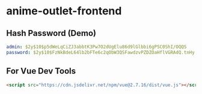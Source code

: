 # anime-outlet-frontend

## Hash Password (Demo)

```yml
admin: $2y$10$p5dWeLqCiZJ3abbtK3Pw7O2dUgElu86d9lGlbbi6gPSC0ShI/OQQS
password: $2y$10$FzNkBdeL64lb2bFTe6c2qObW3QSFawdzvPZDZOaHflVGRAdQ.tnHy
```

## For Vue Dev Tools

```html
<script src="https://cdn.jsdelivr.net/npm/vue@2.7.16/dist/vue.js"></script>
```
